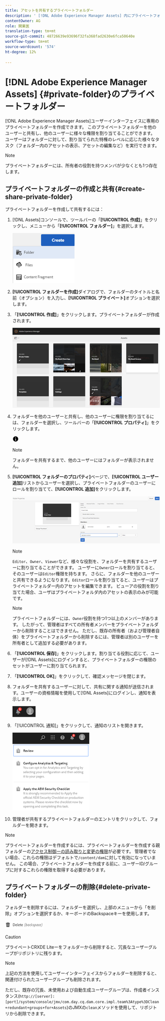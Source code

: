 ```yaml
---
title: アセットを共有するプライベートフォルダー
description: ' [!DNL Adobe Experience Manager Assets] 内にプライベートフォルダーを作成し、他のユーザーと共有する方法、および他のユーザーに様々な権限を割り当てる方法を説明します。'
contentOwner: AG
role: 開業医
translation-type: tm+mt
source-git-commit: 48726639e93696f32fa368fad2630e6fca50640e
workflow-type: tm+mt
source-wordcount: '574'
ht-degree: 12%

---
```



# [!DNL Adobe Experience Manager Assets] {#private-folder}のプライベートフォルダー

[!DNL Adobe Experience Manager Assets]ユーザーインターフェイスに専用のプライベートフォルダーを作成できます。 このプライベートフォルダーを他のユーザーと共有し、他のユーザーに様々な権限を割り当てることができます。 ユーザーはフォルダーに対して、割り当てられた特権のレベルに応じた様々なタスク（フォルダー内のアセットの表示、アセットの編集など）を実行できます。

>[!NOTE]
>
>プライベートフォルダーには、所有者の役割を持つメンバが少なくとも1つ存在します。

## プライベートフォルダーの作成と共有{#create-share-private-folder}

プライベートフォルダーを作成して共有するには：

1. [!DNL Assets]コンソールで、ツールバーの「**[!UICONTROL 作成]**」をクリックし、メニューから「**[!UICONTROL フォルダー]**」を選択します。

   ![アセットフォルダーの作成](assets/Create-folder.png)

1. **[!UICONTROL フォルダーを作成]**&#x200B;ダイアログで、フォルダーのタイトルと名前（オプション）を入力し、**[!UICONTROL プライベート]**&#x200B;オプションを選択します。

1. 「**[!UICONTROL 作成]**」をクリックします。プライベートフォルダーが作成されます。

   ![chlimage_1-413](assets/chlimage_1-413.png)

1. フォルダーを他のユーザーと共有し、他のユーザーに権限を割り当てるには、フォルダーを選択し、ツールバーの「**[!UICONTROL プロパティ]**」をクリックします。

   ![情報オプション](assets/do-not-localize/info-circle-icon.png)

   >[!NOTE]
   >
   >フォルダーを共有するまで、他のユーザーにはフォルダーが表示されません。

1. **[!UICONTROL フォルダーのプロパティ]**&#x200B;ページで、**[!UICONTROL ユーザー追加]**&#x200B;リストからユーザーを選択し、プライベートフォルダーのユーザーにロールを割り当てて、**[!UICONTROL 追加]**&#x200B;をクリックします。

   ![chlimage_1-415](assets/chlimage_1-415.png)

   >[!NOTE]
   >
   >`Editor`、`Owner`、`Viewer`など、様々な役割を、フォルダーを共有するユーザーに割り当てることができます。 ユーザーに`Owner`ロールを割り当てると、そのユーザーは`Editor`権限を持ちます。 さらに、フォルダーを他のユーザーと共有できるようになります。`Editor`ロールを割り当てると、ユーザーはプライベートフォルダー内のアセットを編集できます。 ビューアの役割を割り当てた場合、ユーザはプライベートフォルダ内のアセットの表示のみが可能です。

   >[!NOTE]
   >
   >プライベートフォルダーには、`Owner`役割を持つ1つ以上のメンバーがあります。 したがって、管理者はすべての所有者メンバーをプライベートフォルダーから削除することはできません。 ただし、既存の所有者（および管理者自体）をプライベートフォルダーから削除するには、管理者は別のユーザーを所有者として追加する必要があります。

1. 「**[!UICONTROL 保存]**」をクリックします。割り当てる役割に応じて、ユーザーが[!DNL Assets]にログインすると、プライベートフォルダーの権限のセットがユーザーに割り当てられます。
1. 「**[!UICONTROL OK]**」をクリックして、確認メッセージを閉じます。
1. フォルダーを共有するユーザーに対して、共有に関する通知が送信されます。ユーザーの資格情報を使用して[!DNL Assets]にログインし、通知を表示します。

   ![chlimage_1-416](assets/chlimage_1-416.png)

1. 「[!UICONTROL 通知]」をクリックして、通知のリストを開きます。

   ![通知のリスト](assets/Assets-Notification.png)

1. 管理者が共有するプライベートフォルダーのエントリをクリックして、フォルダーを開きます。

>[!NOTE]
>
>プライベートフォルダーを作成するには、プライベートフォルダーを作成する親フォルダーの[アクセス制御ーの読み取りと変更の権限](/help/sites-administering/security.md#permissions-in-aem)が必要です。 管理者でない場合、これらの権限はデフォルトで`/content/dam`に対して有効になっていません。 この場合、プライベートフォルダーを作成する前に、ユーザーID/グループに対するこれらの権限を取得する必要があります。

## プライベートフォルダーの削除{#delete-private-folder}

フォルダーを削除するには、フォルダーを選択し、上部のメニューから「を削除」オプションを選択するか、キーボードのBackspaceキーを使用します。

![トップメニューの削除オプション](assets/delete-option.png)

>[!CAUTION]
>
>プライベートCRXDE Liteーをフォルダーから削除すると、冗長なユーザーグループがリポジトリに残ります。

>[!NOTE]
>
>上記の方法を使用してユーザーインターフェイスからフォルダーを削除すると、関連付けられたユーザーグループも削除されます。
>
>ただし、既存の冗長、未使用および自動生成ユーザーグループは、作成者インスタンス(`http://[server]:[port]/system/console/jmx/com.day.cq.dam.core.impl.team%3Atype%3DClean+redundant+groups+for+Assets`)のJMXの`clean`メソッドを使用して、リポジトリから削除できます。
